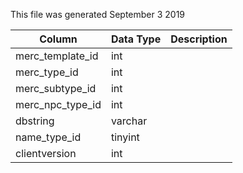This file was generated September 3 2019

| Column           | Data Type | Description |
| ---------------- | --------- | ----------- |
| merc_template_id | int       |             |
| merc_type_id     | int       |             |
| merc_subtype_id  | int       |             |
| merc_npc_type_id | int       |             |
| dbstring         | varchar   |             |
| name_type_id     | tinyint   |             |
| clientversion    | int       |             |
